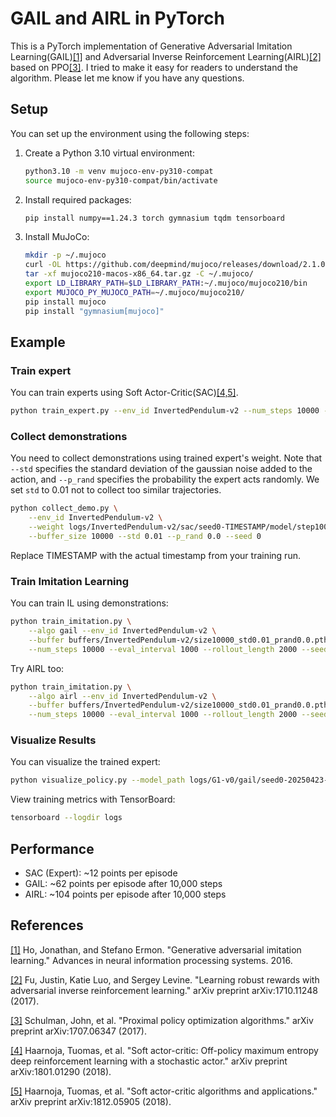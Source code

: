 # GAIL and AIRL in PyTorch
This is a PyTorch implementation of Generative Adversarial Imitation Learning(GAIL)[[1]](#references) and Adversarial Inverse Reinforcement Learning(AIRL)[[2]](#references) based on PPO[[3]](#references). I tried to make it easy for readers to understand the algorithm. Please let me know if you have any questions.

## Setup
You can set up the environment using the following steps:

1. Create a Python 3.10 virtual environment:
   ```bash
   python3.10 -m venv mujoco-env-py310-compat
   source mujoco-env-py310-compat/bin/activate
   ```

2. Install required packages:
   ```bash
   pip install numpy==1.24.3 torch gymnasium tqdm tensorboard
   ```

3. Install MuJoCo:
   ```bash
   mkdir -p ~/.mujoco
   curl -OL https://github.com/deepmind/mujoco/releases/download/2.1.0/mujoco210-macos-x86_64.tar.gz
   tar -xf mujoco210-macos-x86_64.tar.gz -C ~/.mujoco/
   export LD_LIBRARY_PATH=$LD_LIBRARY_PATH:~/.mujoco/mujoco210/bin
   export MUJOCO_PY_MUJOCO_PATH=~/.mujoco/mujoco210/
   pip install mujoco
   pip install "gymnasium[mujoco]"
   ```

## Example

### Train expert
You can train experts using Soft Actor-Critic(SAC)[[4,5]](#references).

```bash
python train_expert.py --env_id InvertedPendulum-v2 --num_steps 10000 --seed 0
```

### Collect demonstrations
You need to collect demonstrations using trained expert's weight. Note that `--std` specifies the standard deviation of the gaussian noise added to the action, and `--p_rand` specifies the probability the expert acts randomly. We set `std` to 0.01 not to collect too similar trajectories.

```bash
python collect_demo.py \
    --env_id InvertedPendulum-v2 \
    --weight logs/InvertedPendulum-v2/sac/seed0-TIMESTAMP/model/step10000/actor.pth \
    --buffer_size 10000 --std 0.01 --p_rand 0.0 --seed 0
```

Replace TIMESTAMP with the actual timestamp from your training run.

### Train Imitation Learning
You can train IL using demonstrations:

```bash
python train_imitation.py \
    --algo gail --env_id InvertedPendulum-v2 \
    --buffer buffers/InvertedPendulum-v2/size10000_std0.01_prand0.0.pth \
    --num_steps 10000 --eval_interval 1000 --rollout_length 2000 --seed 0
```

Try AIRL too:

```bash
python train_imitation.py \
    --algo airl --env_id InvertedPendulum-v2 \
    --buffer buffers/InvertedPendulum-v2/size10000_std0.01_prand0.0.pth \
    --num_steps 10000 --eval_interval 1000 --rollout_length 2000 --seed 0
```

### Visualize Results
You can visualize the trained expert:

```bash
python visualize_policy.py --model_path logs/G1-v0/gail/seed0-20250423-0304/model/step16845000/actor.pth --num_episodes 3 --fps 5
```

View training metrics with TensorBoard:

```bash
tensorboard --logdir logs
```

## Performance
- SAC (Expert): ~12 points per episode
- GAIL: ~62 points per episode after 10,000 steps  
- AIRL: ~104 points per episode after 10,000 steps

## References
[[1]](http://papers.nips.cc/paper/6391-generative-adversarial-imitation-learning) Ho, Jonathan, and Stefano Ermon. "Generative adversarial imitation learning." Advances in neural information processing systems. 2016.

[[2]](https://arxiv.org/abs/1710.11248) Fu, Justin, Katie Luo, and Sergey Levine. "Learning robust rewards with adversarial inverse reinforcement learning." arXiv preprint arXiv:1710.11248 (2017).

[[3]](https://arxiv.org/abs/1707.06347) Schulman, John, et al. "Proximal policy optimization algorithms." arXiv preprint arXiv:1707.06347 (2017).

[[4]](https://arxiv.org/abs/1801.01290) Haarnoja, Tuomas, et al. "Soft actor-critic: Off-policy maximum entropy deep reinforcement learning with a stochastic actor." arXiv preprint arXiv:1801.01290 (2018).

[[5]](https://arxiv.org/abs/1812.05905) Haarnoja, Tuomas, et al. "Soft actor-critic algorithms and applications." arXiv preprint arXiv:1812.05905 (2018).
